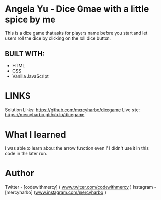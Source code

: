 # Angela Yu - Dice Gmae with a little spice by me

This is a dice game that asks for players name before you start and let users roll the dice by clicking on the roll dice button.

## BUILT WITH:

- HTML
- CSS
- Vanilla JavaScript 

# LINKS

Solution Links: https://github.com/mercyharbo/dicegame
Live site: https://mercyharbo.github.io/dicegame

# What I learned 

I was able to learn about the arrow function even if I didn't use it in this code in the later run.

# Author 

Twitter - [codewithmercy] ( www.twitter.com/codewithmercy )
Instagram - [mercyharbo] (www.instagram.com/mercyharbo )
